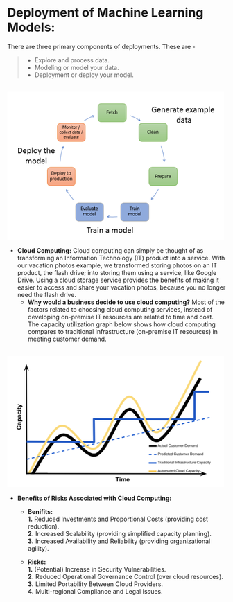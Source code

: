 
# Deployment of Machine Learning Models:
There are three primary components of deployments. These are -
  > * Explore and process data.</br>
  > * Modeling or model your data.</br>
  > * Deployment or deploy your model.
  
  </br>
<img src="../Images/ml-concepts-10.png", width="500"/>

* **Cloud Computing:** Cloud computing can simply be thought of as transforming an Information Technology (IT) product into a service. With our vacation photos example, we transformed storing photos on an IT product, the flash drive; into storing them using a service, like Google Drive. Using a cloud storage service provides the benefits of making it easier to access and share your vacation photos, because you no longer need the flash drive. 
  * **Why would a business decide to use cloud computing?** Most of the factors related to choosing cloud computing services, instead of developing on-premise IT resources are related to time and cost. The capacity utilization graph below shows how cloud computing compares to traditional infrastructure (on-premise IT resources) in meeting customer demand.
  
</br>
<img src="../Images/capacityutilizationcurve3.png", width="500"/>
  
  * **Benefits of Risks Associated with Cloud Computing:**
  
    * **Benifits:** </br>
      **1.** Reduced Investments and Proportional Costs (providing cost reduction).</br>
      **2.** Increased Scalability (providing simplified capacity planning).</br>
      **3.** Increased Availability and Reliability (providing organizational agility).</br>
      
    * **Risks:** </br>
      **1.** (Potential) Increase in Security Vulnerabilities.</br>
      **2.** Reduced Operational Governance Control (over cloud resources).</br>
      **3.** Limited Portability Between Cloud Providers.</br>
      **4.** Multi-regional Compliance and Legal Issues.</br>
